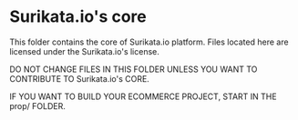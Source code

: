 # Surikata.io's core

This folder contains the core of Surikata.io platform. Files located here are
licensed under the Surikata.io's license.

DO NOT CHANGE FILES IN THIS FOLDER UNLESS YOU WANT TO CONTRIBUTE TO Surikata.io's CORE.

IF YOU WANT TO BUILD YOUR ECOMMERCE PROJECT, START IN THE prop/ FOLDER.
